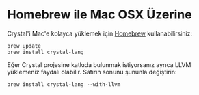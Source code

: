# Homebrew ile Mac OSX Üzerine 

Crystal'i Mac'e kolayca yüklemek için [Homebrew](http://brew.sh/) kullanabilirsiniz: 

```
brew update
brew install crystal-lang
```

Eğer Crystal projesine katkıda bulunmak istiyorsanız ayrıca LLVM yüklemeniz faydalı olabilir. Satırın sonunu şununla değiştirin: 

```
brew install crystal-lang --with-llvm
```
